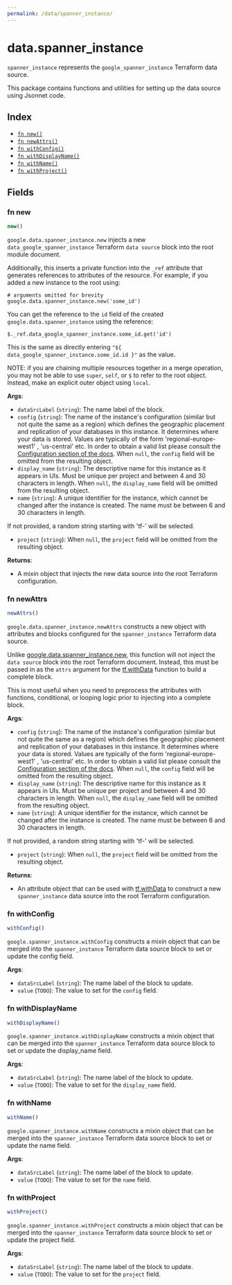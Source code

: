 ```yaml
---
permalink: /data/spanner_instance/
---
```


# data.spanner_instance

`spanner_instance` represents the `google_spanner_instance` Terraform data source.



This package contains functions and utilities for setting up the data source using Jsonnet code.


## Index

* [`fn new()`](#fn-new)
* [`fn newAttrs()`](#fn-newattrs)
* [`fn withConfig()`](#fn-withconfig)
* [`fn withDisplayName()`](#fn-withdisplayname)
* [`fn withName()`](#fn-withname)
* [`fn withProject()`](#fn-withproject)

## Fields

### fn new

```ts
new()
```


`google.data.spanner_instance.new` injects a new `data_google_spanner_instance` Terraform `data source`
block into the root module document.

Additionally, this inserts a private function into the `_ref` attribute that generates references to attributes of the
resource. For example, if you added a new instance to the root using:

    # arguments omitted for brevity
    google.data.spanner_instance.new('some_id')

You can get the reference to the `id` field of the created `google.data.spanner_instance` using the reference:

    $._ref.data_google_spanner_instance.some_id.get('id')

This is the same as directly entering `"${ data_google_spanner_instance.some_id.id }"` as the value.

NOTE: if you are chaining multiple resources together in a merge operation, you may not be able to use `super`, `self`,
or `$` to refer to the root object. Instead, make an explicit outer object using `local`.

**Args**:
  - `dataSrcLabel` (`string`): The name label of the block.
  - `config` (`string`): The name of the instance&#39;s configuration (similar but not
quite the same as a region) which defines the geographic placement and
replication of your databases in this instance. It determines where your data
is stored. Values are typically of the form &#39;regional-europe-west1&#39; , &#39;us-central&#39; etc.
In order to obtain a valid list please consult the
[Configuration section of the docs](https://cloud.google.com/spanner/docs/instances). When `null`, the `config` field will be omitted from the resulting object.
  - `display_name` (`string`): The descriptive name for this instance as it appears in UIs. Must be
unique per project and between 4 and 30 characters in length. When `null`, the `display_name` field will be omitted from the resulting object.
  - `name` (`string`): A unique identifier for the instance, which cannot be changed after
the instance is created. The name must be between 6 and 30 characters
in length.


If not provided, a random string starting with &#39;tf-&#39; will be selected.
  - `project` (`string`):  When `null`, the `project` field will be omitted from the resulting object.

**Returns**:
- A mixin object that injects the new data source into the root Terraform configuration.


### fn newAttrs

```ts
newAttrs()
```


`google.data.spanner_instance.newAttrs` constructs a new object with attributes and blocks configured for the `spanner_instance`
Terraform data source.

Unlike [google.data.spanner_instance.new](#fn-spannerinstancenew), this function will not inject the `data source`
block into the root Terraform document. Instead, this must be passed in as the `attrs` argument for the
[tf.withData](https://github.com/tf-libsonnet/core/tree/main/docs#fn-withdata) function to build a complete block.

This is most useful when you need to preprocess the attributes with functions, conditional, or looping logic prior to
injecting into a complete block.

**Args**:
  - `config` (`string`): The name of the instance&#39;s configuration (similar but not
quite the same as a region) which defines the geographic placement and
replication of your databases in this instance. It determines where your data
is stored. Values are typically of the form &#39;regional-europe-west1&#39; , &#39;us-central&#39; etc.
In order to obtain a valid list please consult the
[Configuration section of the docs](https://cloud.google.com/spanner/docs/instances). When `null`, the `config` field will be omitted from the resulting object.
  - `display_name` (`string`): The descriptive name for this instance as it appears in UIs. Must be
unique per project and between 4 and 30 characters in length. When `null`, the `display_name` field will be omitted from the resulting object.
  - `name` (`string`): A unique identifier for the instance, which cannot be changed after
the instance is created. The name must be between 6 and 30 characters
in length.


If not provided, a random string starting with &#39;tf-&#39; will be selected.
  - `project` (`string`):  When `null`, the `project` field will be omitted from the resulting object.

**Returns**:
  - An attribute object that can be used with [tf.withData](https://github.com/tf-libsonnet/core/tree/main/docs#fn-withdata) to construct a new `spanner_instance` data source into the root Terraform configuration.


### fn withConfig

```ts
withConfig()
```

`google.spanner_instance.withConfig` constructs a mixin object that can be merged into the `spanner_instance`
Terraform data source block to set or update the config field.



**Args**:
  - `dataSrcLabel` (`string`): The name label of the block to update.
  - `value` (`TODO`): The value to set for the `config` field.


### fn withDisplayName

```ts
withDisplayName()
```

`google.spanner_instance.withDisplayName` constructs a mixin object that can be merged into the `spanner_instance`
Terraform data source block to set or update the display_name field.



**Args**:
  - `dataSrcLabel` (`string`): The name label of the block to update.
  - `value` (`TODO`): The value to set for the `display_name` field.


### fn withName

```ts
withName()
```

`google.spanner_instance.withName` constructs a mixin object that can be merged into the `spanner_instance`
Terraform data source block to set or update the name field.



**Args**:
  - `dataSrcLabel` (`string`): The name label of the block to update.
  - `value` (`TODO`): The value to set for the `name` field.


### fn withProject

```ts
withProject()
```

`google.spanner_instance.withProject` constructs a mixin object that can be merged into the `spanner_instance`
Terraform data source block to set or update the project field.



**Args**:
  - `dataSrcLabel` (`string`): The name label of the block to update.
  - `value` (`TODO`): The value to set for the `project` field.
